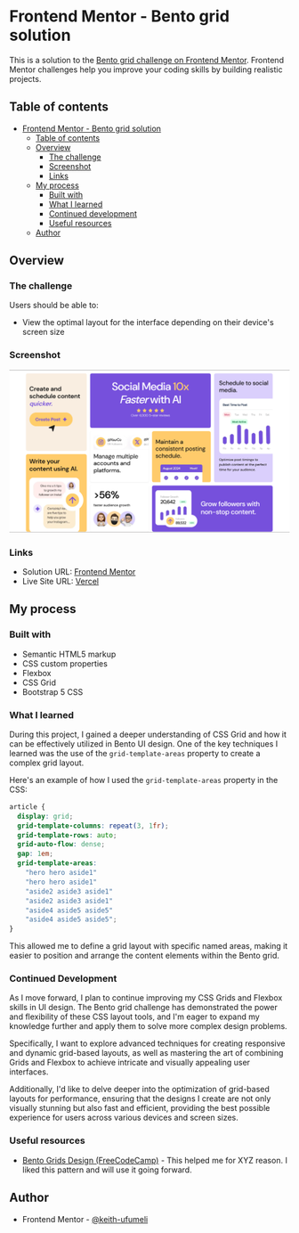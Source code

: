 # Frontend Mentor - Bento grid solution

This is a solution to the [Bento grid challenge on Frontend Mentor](https://www.frontendmentor.io/challenges/bento-grid-RMydElrlOj). Frontend Mentor challenges help you improve your coding skills by building realistic projects. 

## Table of contents

- [Frontend Mentor - Bento grid solution](#frontend-mentor---bento-grid-solution)
  - [Table of contents](#table-of-contents)
  - [Overview](#overview)
    - [The challenge](#the-challenge)
    - [Screenshot](#screenshot)
    - [Links](#links)
  - [My process](#my-process)
    - [Built with](#built-with)
    - [What I learned](#what-i-learned)
    - [Continued development](#continued-development)
    - [Useful resources](#useful-resources)
  - [Author](#author)

## Overview

### The challenge

Users should be able to:

- View the optimal layout for the interface depending on their device's screen size

### Screenshot

![](./screenshot.png)

### Links

- Solution URL: [Frontend Mentor](https://www.frontendmentor.io/solutions/responsive-bento-ui-with-css-grids-Ni2BymAqqB)
- Live Site URL: [Vercel](https://bento-design-with-css-grids.vercel.app/)

## My process

### Built with

- Semantic HTML5 markup
- CSS custom properties
- Flexbox
- CSS Grid
- Bootstrap 5 CSS 

### What I learned

During this project, I gained a deeper understanding of CSS Grid and how it can be effectively utilized in Bento UI design. One of the key techniques I learned was the use of the `grid-template-areas` property to create a complex grid layout.

Here's an example of how I used the `grid-template-areas` property in the CSS:

```css
article {
  display: grid;
  grid-template-columns: repeat(3, 1fr);
  grid-template-rows: auto;
  grid-auto-flow: dense;
  gap: 1em;
  grid-template-areas:
    "hero hero aside1"
    "hero hero aside1"
    "aside2 aside3 aside1"
    "aside2 aside3 aside1"
    "aside4 aside5 aside5"
    "aside4 aside5 aside5";
}
```

This allowed me to define a grid layout with specific named areas, making it easier to position and arrange the content elements within the Bento grid. 


### Continued Development

As I move forward, I plan to continue improving my CSS Grids and Flexbox skills in UI design. The Bento grid challenge has demonstrated the power and flexibility of these CSS layout tools, and I'm eager to expand my knowledge further and apply them to solve more complex design problems.

Specifically, I want to explore advanced techniques for creating responsive and dynamic grid-based layouts, as well as mastering the art of combining Grids and Flexbox to achieve intricate and visually appealing user interfaces. 

Additionally, I'd like to delve deeper into the optimization of grid-based layouts for performance, ensuring that the designs I create are not only visually stunning but also fast and efficient, providing the best possible experience for users across various devices and screen sizes.


### Useful resources

- [Bento Grids Design (FreeCodeCamp)](https://www.freecodecamp.org/news/bento-grids-in-web-design/) - This helped me for XYZ reason. I liked this pattern and will use it going forward.


## Author

- Frontend Mentor - [@keith-ufumeli](https://www.frontendmentor.io/profile/keith-ufumeli)

